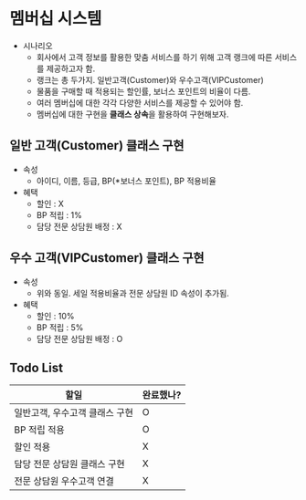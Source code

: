 # 멤버십 시스템

- 시나리오
  - 회사에서 고객 정보를 활용한 맞춤 서비스를 하기 위해 고객 랭크에 따른 서비스를 제공하고자 함.
  - 랭크는 총 두가지. 일반고객(Customer)와 우수고객(VIPCustomer)
  - 물품을 구매할 때 적용되는 할인률, 보너스 포인트의 비율이 다름.
  - 여러 멤버십에 대한 각각 다양한 서비스를 제공할 수 있어야 함.
  - 멤버십에 대한 구현을 **클래스 상속**을 활용하여 구현해보자.

## 일반 고객(Customer) 클래스 구현
- 속성
  - 아이디, 이름, 등급, BP(*보너스 포인트), BP 적용비율
- 혜택
  - 할인 : X
  - BP 적립 : 1%
  - 담당 전문 상담원 배정 : X

## 우수 고객(VIPCustomer) 클래스 구현
- 속성
  - 위와 동일. 세일 적용비율과 전문 상담원 ID 속성이 추가됨.
- 혜택
  - 할인 : 10%
  - BP 적립 : 5%
  - 담당 전문 상담원 배정 : O

## Todo List

|할일|완료했나?|
|--|--|
|일반고객, 우수고객 클래스 구현|O|
|BP 적립 적용|O|
|할인 적용|X|
|담당 전문 상담원 클래스 구현|X|
|전문 상담원 우수고객 연결|X|
